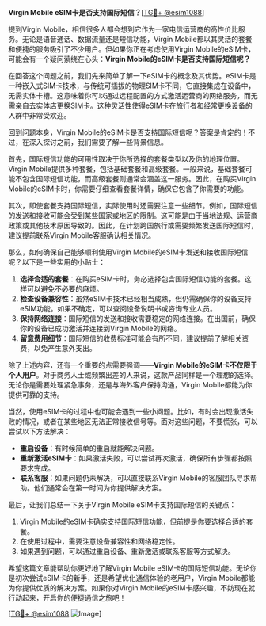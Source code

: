 **Virgin Mobile eSIM卡是否支持国际短信？**[[TG💪+ @esim1088](https://t.me/s/esim1088)]

提到Virgin Mobile，相信很多人都会想到它作为一家电信运营商的高性价比服务。无论是语音通话、数据流量还是短信功能，Virgin Mobile都以其灵活的套餐和便捷的服务吸引了不少用户。但如果你正在考虑使用Virgin Mobile的eSIM卡，可能会有一个疑问萦绕在心头：**Virgin Mobile的eSIM卡是否支持国际短信呢？**

在回答这个问题之前，我们先来简单了解一下eSIM卡的概念及其优势。eSIM卡是一种嵌入式SIM卡技术，与传统可插拔的物理SIM卡不同，它直接集成在设备中，无需实体卡槽。这意味着你可以通过远程配置的方式激活运营商的网络服务，而无需亲自去实体店更换SIM卡。这种灵活性使得eSIM卡在旅行者和经常更换设备的人群中非常受欢迎。

回到问题本身，Virgin Mobile的eSIM卡是否支持国际短信呢？答案是肯定的！不过，在深入探讨之前，我们需要了解一些背景信息。

首先，国际短信功能的可用性取决于你所选择的套餐类型以及你的地理位置。Virgin Mobile提供多种套餐，包括基础套餐和高级套餐。一般来说，基础套餐可能不包含国际短信功能，而高级套餐则通常会涵盖这一服务。因此，在购买Virgin Mobile的eSIM卡时，你需要仔细查看套餐详情，确保它包含了你需要的功能。

其次，即使套餐支持国际短信，实际使用时还需要注意一些细节。例如，国际短信的发送和接收可能会受到某些国家或地区的限制。这可能是由于当地法规、运营商政策或其他技术原因导致的。因此，在计划跨国旅行或需要频繁发送国际短信时，建议提前联系Virgin Mobile客服确认相关情况。

那么，如何确保自己能够顺利使用Virgin Mobile的eSIM卡发送和接收国际短信呢？以下是一些实用的小贴士：

1. **选择合适的套餐**：在购买eSIM卡时，务必选择包含国际短信功能的套餐。这样可以避免不必要的麻烦。
2. **检查设备兼容性**：虽然eSIM卡技术已经相当成熟，但仍需确保你的设备支持eSIM功能。如果不确定，可以查阅设备说明书或咨询专业人员。
3. **保持网络连接**：国际短信的发送和接收需要稳定的网络连接。在出国前，确保你的设备已成功激活并连接到Virgin Mobile的网络。
4. **留意费用细节**：国际短信的收费标准可能会有所不同，建议提前了解相关资费，以免产生意外支出。

除了上述内容，还有一个重要的点需要强调——**Virgin Mobile的eSIM卡不仅限于个人用户**。对于商务人士或频繁出差的人来说，这款产品同样是一个理想的选择。无论你是需要处理紧急事务，还是与海外客户保持沟通，Virgin Mobile都能为你提供可靠的支持。

当然，使用eSIM卡的过程中也可能会遇到一些小问题。比如，有时会出现激活失败的情况，或者在某些地区无法正常接收信号等。面对这些问题，不要慌张，可以尝试以下方法解决：

- **重启设备**：有时候简单的重启就能解决问题。
- **重新激活eSIM卡**：如果激活失败，可以尝试再次激活，确保所有步骤都按照要求完成。
- **联系客服**：如果问题仍未解决，可以直接联系Virgin Mobile的客服团队寻求帮助。他们通常会在第一时间为你提供解决方案。

最后，让我们总结一下关于Virgin Mobile eSIM卡支持国际短信的关键点：

1. Virgin Mobile的eSIM卡确实支持国际短信功能，但前提是你要选择合适的套餐。
2. 在使用过程中，需要注意设备兼容性和网络稳定性。
3. 如果遇到问题，可以通过重启设备、重新激活或联系客服等方式解决。

希望这篇文章能帮助你更好地了解Virgin Mobile eSIM卡的国际短信功能。无论你是初次尝试eSIM卡的新手，还是希望优化通信体验的老用户，Virgin Mobile都能为你提供优质的解决方案。如果你对Virgin Mobile的eSIM卡感兴趣，不妨现在就行动起来，开启你的便捷通信之旅吧！

[[TG💪+ @esim1088](https://t.me/s/esim1088) ![Image](https://i.postimg.cc/4NQfJmqS/Snipaste-2025-05-13-00-14-12.png)]
